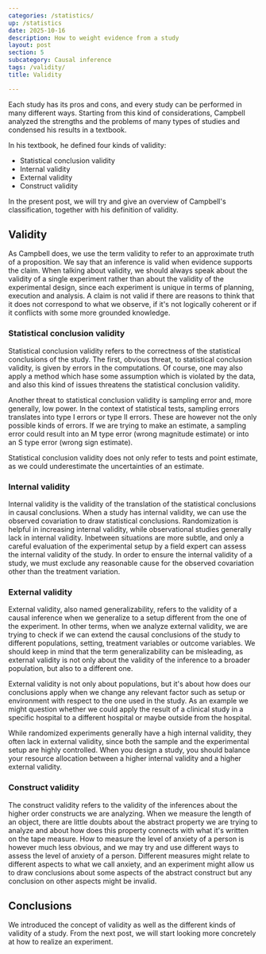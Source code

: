 ```yaml
---
categories: /statistics/
up: /statistics
date: 2025-10-16
description: How to weight evidence from a study
layout: post
section: 5
subcategory: Causal inference
tags: /validity/
title: Validity

---
```





Each study has its pros and cons, and every study can be performed
in many different ways. Starting from this kind of considerations,
Campbell analyzed the strengths and the problems of many types of studies
and condensed his results in a textbook.

In his textbook, he defined four kinds of validity:

- Statistical conclusion validity
- Internal validity
- External validity
- Construct validity

In the present post, we will try and give an overview of Campbell's classification,
together with his definition of validity.

## Validity

As Campbell does, we use the term validity to refer to an approximate truth
of a proposition. We say that an inference is valid when evidence
supports the claim. When talking about validity, we should always
speak about the validity of a single experiment rather than about
the validity of the experimental design, since each experiment
is unique in terms of planning, execution and analysis.
A claim is not valid if there are reasons to think that
it does not correspond to what we observe, if it's not logically
coherent or if it conflicts with some more grounded knowledge. 

### Statistical conclusion validity

Statistical conclusion validity refers to the correctness of the statistical
conclusions of the study.
The first, obvious threat, to statistical conclusion validity,
is given by errors in the computations.
Of course, one may also apply a method which hase some assumption which is
violated by the data, and also this kind of issues threatens the statistical
conclusion validity.

Another threat to statistical conclusion validity is sampling error
and, more generally, low power.
In the context of statistical tests, sampling errors translates
into type I errors or type II errors. These are however not the only
possible kinds of errors. If we are trying to make an estimate,
a sampling error could result into an M type error (wrong magnitude estimate)
or into an S type error (wrong sign estimate).

Statistical conclusion validity does not only refer to tests
and point estimate, as we could underestimate the uncertainties
of an estimate.


### Internal validity

Internal validity is the validity of the translation of the statistical
conclusions in causal conclusions.
When a study has internal validity, we can use the observed
covariation to draw statistical conclusions.
Randomization is helpful in increasing internal validity,
while observational studies generally lack in internal validity.
Inbetween situations are more subtle, and only a careful evaluation
of the experimental setup by a field expert can assess the
internal validity of the study.
In order to ensure the internal validity of a study, we must
exclude any reasonable cause for the observed covariation
other than the treatment variation.

### External validity

External validity, also named generalizability, refers to the validity
of a causal inference when we generalize to a setup different
from the one of the experiment.
In other terms, when we analyze external validity, we are
trying to check if we can extend the causal conclusions of
the study to different populations, setting, treatment variables or outcome variables.
We should keep in mind that the term generalizability can be misleading,
as external validity is not only about the validity of the inference
to a broader population, but also to a different one.

External validity is not only about populations, but it's about
how does our conclusions apply when we change any relevant
factor such as setup or environment with respect to the one used in the study.
As an example we might question whether we could apply the result
of a clinical study in a specific hospital to a different
hospital or maybe outside from the hospital.

While randomized experiments generally have a high internal validity,
they often lack in external validity, since both the sample
and the experimental setup are highly controlled.
When you design a study, you should balance your resource allocation
between a higher internal validity and a higher external validity.


### Construct validity

The construct validity refers to the validity of the inferences
about the higher order constructs we are analyzing.
When we measure the length of an object, there are little doubts
about the abstract property we are trying to analyze and about
how does this property connects with what it's written on the tape measure.
How to measure the level of anxiety of a person is however much less
obvious, and we may try and use different ways to assess the level
of anxiety of a person.
Different measures might relate to different aspects to what
we call anxiety, and an experiment might allow us to draw conclusions
about some aspects of the abstract construct but any conclusion
on other aspects might be invalid.

## Conclusions

We introduced the concept of validity as well as the different
kinds of validity of a study. From the next post, we will start
looking more concretely at how to realize an experiment.

